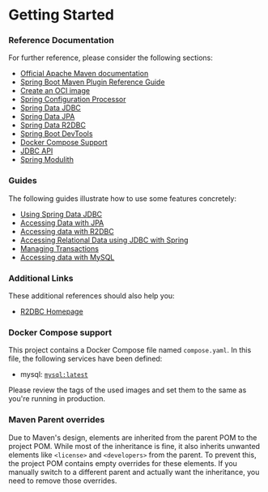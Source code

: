 # Getting Started

### Reference Documentation

For further reference, please consider the following sections:

* [Official Apache Maven documentation](https://maven.apache.org/guides/index.html)
* [Spring Boot Maven Plugin Reference Guide](https://docs.spring.io/spring-boot/3.4.5/maven-plugin)
* [Create an OCI image](https://docs.spring.io/spring-boot/3.4.5/maven-plugin/build-image.html)
* [Spring Configuration Processor](https://docs.spring.io/spring-boot/3.4.5/specification/configuration-metadata/annotation-processor.html)
* [Spring Data JDBC](https://docs.spring.io/spring-boot/3.4.5/reference/data/sql.html#data.sql.jdbc)
* [Spring Data JPA](https://docs.spring.io/spring-boot/3.4.5/reference/data/sql.html#data.sql.jpa-and-spring-data)
* [Spring Data R2DBC](https://docs.spring.io/spring-boot/3.4.5/reference/data/sql.html#data.sql.r2dbc)
* [Spring Boot DevTools](https://docs.spring.io/spring-boot/3.4.5/reference/using/devtools.html)
* [Docker Compose Support](https://docs.spring.io/spring-boot/3.4.5/reference/features/dev-services.html#features.dev-services.docker-compose)
* [JDBC API](https://docs.spring.io/spring-boot/3.4.5/reference/data/sql.html)
* [Spring Modulith](https://docs.spring.io/spring-modulith/reference/)

### Guides

The following guides illustrate how to use some features concretely:

* [Using Spring Data JDBC](https://github.com/spring-projects/spring-data-examples/tree/master/jdbc/basics)
* [Accessing Data with JPA](https://spring.io/guides/gs/accessing-data-jpa/)
* [Accessing data with R2DBC](https://spring.io/guides/gs/accessing-data-r2dbc/)
* [Accessing Relational Data using JDBC with Spring](https://spring.io/guides/gs/relational-data-access/)
* [Managing Transactions](https://spring.io/guides/gs/managing-transactions/)
* [Accessing data with MySQL](https://spring.io/guides/gs/accessing-data-mysql/)

### Additional Links

These additional references should also help you:

* [R2DBC Homepage](https://r2dbc.io)

### Docker Compose support

This project contains a Docker Compose file named `compose.yaml`.
In this file, the following services have been defined:

* mysql: [`mysql:latest`](https://hub.docker.com/_/mysql)

Please review the tags of the used images and set them to the same as you're running in production.

### Maven Parent overrides

Due to Maven's design, elements are inherited from the parent POM to the project POM.
While most of the inheritance is fine, it also inherits unwanted elements like `<license>` and `<developers>` from the
parent.
To prevent this, the project POM contains empty overrides for these elements.
If you manually switch to a different parent and actually want the inheritance, you need to remove those overrides.

